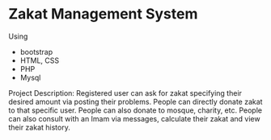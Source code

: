 # Zakat Management System

 Using
 
 * bootstrap
 * HTML, CSS
 * PHP
 * Mysql

Project Description: Registered user can ask for zakat specifying their desired amount via posting their problems. People can directly donate zakat to that specific user. People can also donate to mosque, charity, etc. People can also consult with an Imam via messages, calculate their zakat and view their zakat history.
